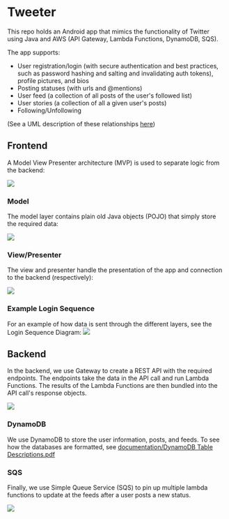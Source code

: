 # Tweeter

This repo holds an Android app that mimics the functionality of Twitter using Java and AWS (API Gateway, Lambda Functions, DynamoDB, SQS).

The app supports:
- User registration/login (with secure authentication and best practices, such as password hashing and salting and invalidating auth tokens), profile pictures, and bios
- Posting statuses (with urls and @mentions)
- User feed (a collection of all posts of the user's followed list)
- User stories (a collection of all a given user's posts)
- Following/Unfollowing

(See a UML description of these relationships [here](documentation/Tweeter%20-%20UML%20Class%20Diagram%20-%20Project%20Conceptual%20Overview.pdf))

## Frontend

A Model View Presenter architecture (MVP) is used to separate logic from the backend:

![](documentation/class-documentation/Milestone%202%20Architecture%20Diagram.jpg)

### Model

The model layer contains plain old Java objects (POJO) that simply store the required data:

![](documentation/Tweeter%20-%20UML%20Class%20Diagram%20-%20Client%20Model%20Layer.jpg)

### View/Presenter

The view and presenter handle the presentation of the app and connection to the backend (respectively):

![](https://github.com/mrchristensen/Tweeter/blob/master/documentation/Tweeter%20-%20UML%20Class%20Diagram%20-%20User%20Interface.jpg)

### Example Login Sequence

For an example of how data is sent through the different layers, see the Login Sequence Diagram:
![](documentation/Tweeter%20-%20UML%20Sequence%20Diagram%20-%20Login.jpg)

## Backend

In the backend, we use Gateway to create a REST API with the required endpoints.
The endpoints take the data in the API call and run Lambda Functions.
The results of the Lambda Functions are then bundled into the API call's response objects.

![](documentation/class-documentation/Milestone%203%20Architecture%20Diagram.jpg)

### DynamoDB

We use DynamoDB to store the user information, posts, and feeds.
To see how the databases are formatted, see [documentation/DynamoDB Table Descriptions.pdf](documentation/Tweeter%20-%20DynamoDB%20Table%20Descriptions.pdf)

### SQS

Finally, we use Simple Queue Service (SQS) to pin up multiple lambda functions to update at the feeds after a user posts a new status.

![](documentation/class-documentation/Milestone%204%20Post%20Status%20Architecture%20Diagram.jpg)
